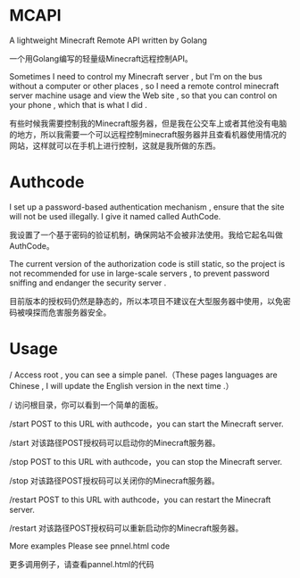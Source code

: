 # MCAPI

A lightweight Minecraft Remote API written by Golang

一个用Golang编写的轻量级Minecraft远程控制API。

Sometimes I need to control my Minecraft server , but I'm on the bus without a computer or other places , so I need a remote control minecraft server machine usage and view the Web site , so that you can control on your phone , which that is what I did .

有些时候我需要控制我的Minecraft服务器，但是我在公交车上或者其他没有电脑的地方，所以我需要一个可以远程控制minecraft服务器并且查看机器使用情况的网站，这样就可以在手机上进行控制，这就是我所做的东西。

# Authcode

I set up a password-based authentication mechanism , ensure that the site will not be used illegally. I give it named called AuthCode.

我设置了一个基于密码的验证机制，确保网站不会被非法使用。我给它起名叫做AuthCode。

The current version of the authorization code is still static, so the project is not recommended for use in large-scale servers , to prevent password sniffing and endanger the security server .

目前版本的授权码仍然是静态的，所以本项目不建议在大型服务器中使用，以免密码被嗅探而危害服务器安全。

# Usage

/   Access root , you can see a simple panel.（These pages languages are Chinese , I will update the English version in the next time .）

/   访问根目录，你可以看到一个简单的面板。

/start POST to this URL with authcode，you can start the Minecraft server.

/start 对该路径POST授权码可以启动你的Minecraft服务器。

/stop POST to this URL with authcode，you can stop the Minecraft server.

/stop 对该路径POST授权码可以关闭你的Minecraft服务器。

/restart POST to this URL with authcode，you can restart the Minecraft server.

/restart 对该路径POST授权码可以重新启动你的Minecraft服务器。

More examples Please see pnnel.html code

更多调用例子，请查看pannel.html的代码
